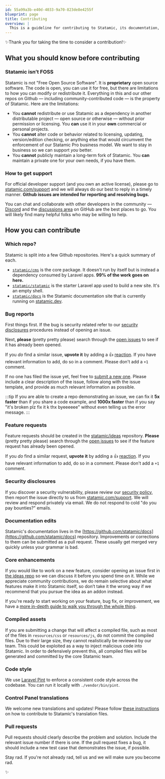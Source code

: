 ```yaml
---
id: 55a99a3b-e40d-4033-9a70-823de8e4255f
blueprint: page
title: Contributing
overview: |
  This is a guideline for contributing to Statamic, its documentation, addons, and starter kits. All of these wonderful things are hosted here in the [Statamic organization](https://github.com/statamic) on GitHub. We welcome your feedback, proposed changes, and updates to these guidelines. We will always welcome thoughtful issues and consider pull requests.
---
```

✨Thank you for taking the time to consider a contribution!✨

## What you should know before contributing

### Statamic isn’t FOSS

Statamic is not "Free Open Source Software". It is **proprietary** open source software. The code is open, you can use it for free, but there are limitations to how you can modify or redistribute it. Everything in this and our other repos on Github — including community-contributed code — is the property of Statamic. Here are the limitations:

- You **cannot** redistribute or use Statamic as a dependency in another distributable project — open source or otherwise — without prior permission or licensing. You **can** use it in your **own** commercial or personal projects.
- You **cannot** alter code or behavior related to licensing, updating, version/edition checking, or anything else that would circumvent the enforcement of our Statamic Pro business model. We want to stay in business so we can support _you_ better.
- You **cannot** publicly maintain a long-term fork of Statamic. You **can** maintain a private one for your own needs, if you have them.

### How to get support

For official developer support (and you own an active license), please go to [statamic.com/support](https://statamic.com/support) and we will always do our best to reply in a timely manner. **Github issues are intended for reporting and resolving bugs.**

You can chat and collaborate with other developers in the community — [Discord](https://statamic.com/discord) and the [discussions area](https://github.com/statamic/cms/discussions) on GitHub are the best places to go. You will likely find many helpful folks who may be willing to help.

## How you can contribute

### Which repo?

Statamic is split into a few Github repositories. Here's a quick summary of each.

- [`statamic/cms`](https://github.com/statamic/cms) is the core package. It doesn't run by itself but is instead a dependency consumed by Laravel apps. **99% of the work goes on here.**
- [`statamic/statamic`](https://github.com/statamic/statamic) is the starter Laravel app used to build a new site. It's an empty shell.
- [`statamic/docs`](https://github.com/statamic/docs) is the Statamic documentation site that is currently running on [statamic.dev](https://statamic.dev).

### Bug reports

First things first. If the bug is security related refer to our [security disclosures](#security-disclosures) procedures instead of opening an issue.

Next, **please** (pretty pretty please) search through the [open issues](https://github.com/statamic/cms/issues) to see if it has already been opened.

If you _do_ find a similar issue, **upvote it** by adding a 👍 [reaction](https://github.com/blog/2119-add-reactions-to-pull-requests-issues-and-comments). If you have relevant information to add, do so in a comment. Please don't add a `+1` comment.

If no one has filed the issue yet, feel free to [submit a new one](https://github.com/statamic/cms/issues/new). Please include a clear description of the issue, follow along with the issue template, and provide as much relevant information as possible.

:::tip
If you are able to create a repo demonstrating an issue, we can fix it **5x faster** than if you share a code example, and **1000x faster** than if you say "it's broken plz fix it k thx byeeeeee" without even telling us the error message.
:::

### Feature requests

Feature requests should be created in the [statamic/ideas](https://github.com/statamic/ideas) repository. **Please** (pretty pretty please) search through the [open issues](https://github.com/statamic/cms/issues) to see if the feature request has already been opened.

If you _do_ find a similar request, **upvote it** by adding a 👍 [reaction](https://github.com/blog/2119-add-reactions-to-pull-requests-issues-and-comments). If you have relevant information to add, do so in a comment. Please don't add a `+1` comment.

### Security disclosures

If you discover a security vulnerability, please review our [security policy](https://github.com/statamic/cms/security/policy), then report the issue directly to us from [statamic.com/support](https://statamic.com/support). We will review and respond privately via email. We do not respond to cold "do you pay bounties?" emails.

### Documentation edits

Statamic's documentation lives in the [https://github.com/statamic/docs](https://github.com/statamic/docs) repository. Improvements or corrections to them can be submitted as a pull request. These usually get merged very quickly unless your grammar is bad.

### Core enhancements

If you would like to work on a new feature, consider opening an issue first in [the ideas repo](https://github.com/statamic/ideas) so we can discuss it before you spend time on it. While we appreciate community contributions, we do remain selective about what features make it into Statamic itself, so don’t take it the wrong way if we recommend that you pursue the idea as an addon instead.

If you're ready to start working on your feature, bug fix, or improvement, we have a [more in-depth guide to walk you through the whole thing](/contribution-guide).

### Compiled assets

If you are submitting a change that will affect a compiled file, such as most of the files in `resources/css` or `resources/js`, do not commit the compiled files. Due to their large size, they cannot realistically be reviewed by our team. This could be exploited as a way to inject malicious code into Statamic. In order to defensively prevent this, all compiled files will be generated and committed by the core Statamic team.

### Code style

We use [Laravel Pint](https://laravel.com/docs/master/pint#main-content) to enforce a consistent code style across the codebase. You can run it locally with `./vendor/bin/pint`.

### Control Panel translations

We welcome new translations and updates! Please follow [these instructions](/cp-translations#contributing-a-new-translation) on how to contribute to Statamic's translation files.

### Pull requests

Pull requests should clearly describe the problem and solution. Include the relevant issue number if there is one. If the pull request fixes a bug, it should include a new test case that demonstrates the issue, if possible.

Stay rad. If you're not already rad, tell us and we will make sure you become rad.

✨
